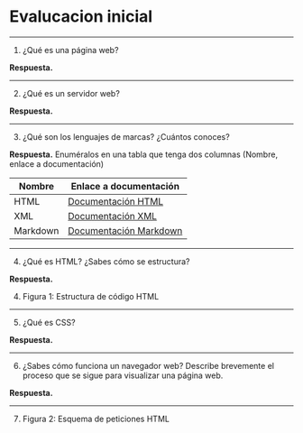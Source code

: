 # Evalucacion inicial

---
1. ¿Qué es una página web?

**Respuesta.**

---

2. ¿Qué es un servidor web?

**Respuesta.**

---

3. ¿Qué son los lenguajes de marcas? ¿Cuántos conoces?

**Respuesta.** Enuméralos en una tabla que tenga dos columnas (Nombre, enlace a documentación)

| Nombre        | Enlace a documentación                |
|---------------|---------------------------------------|
| HTML          | [Documentación HTML](https://developer.mozilla.org/es/docs/Web/HTML) |
| XML           | [Documentación XML](https://www.w3.org/TR/xml/) |
| Markdown      | [Documentación Markdown](https://www.markdownguide.org/) |

---

4. ¿Qué es HTML? ¿Sabes cómo se estructura?

**Respuesta.**

4. Figura 1: Estructura de código HTML

---

5. ¿Qué es CSS?

**Respuesta.**

---

6. ¿Sabes cómo funciona un navegador web? Describe brevemente el proceso que se sigue para visualizar una página web.

**Respuesta.**

---

7. Figura 2: Esquema de peticiones HTML
